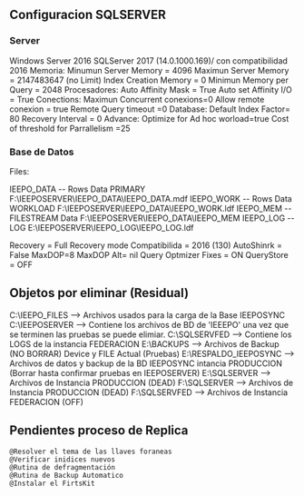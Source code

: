## Configuracion SQLSERVER ##

### Server ##

Windows Server 2016
SQLServer 2017  (14.0.1000.169)/ con compatibilidad  2016 
Memoria:
Minumun Server Memory = 4096
Maximun Server Memory = 2147483647  (no Limit)
Index Creation Memory = 0
Minimun Memory per Query = 2048
Procesadores:
Auto Affinity Mask = True 
Auto set Affinity I/O = True
Conections:
Maximun Concurrent conexions=0
Allow remote conexion = true
Remote Query timeout =0
Database:
Default Index Factor= 80
Recovery Interval = 0
Advance:
Optimize for Ad hoc worload=true
Cost of threshold for Parrallelism =25

### Base de Datos

Files:

IEEPO_DATA   -- Rows Data    PRIMARY     F:\IEEPOSERVER\IEEPO_DATA\IEEPO_DATA.mdf
IEEPO_WORK  -- Rows Data     WORKLOAD    F:\IEEPOSERVER\IEEPO_DATA\IEEPO_WORK.ldf
IEEPO_MEM   -- FILESTREAM Data           F:\IEEPOSERVER\IEEPO_DATA\IEEPO_MEM
IEEPO_LOG   -- LOG                       E:\IEEPOSERVER\IEEPO_LOG\IEEPO_LOG.ldf


Recovery = Full Recovery mode
Compatibilida = 2016 (130)
AutoShinrk  = False
MaxDOP=8 
MaxDOP Alt= nil
Query Optmizer Fixes = ON
QueryStore = OFF



## Objetos por eliminar (Residual)

C:\IEEPO_FILES  --> Archivos usados para la carga de la Base IEEPOSYNC
C:\IEEPOSERVER --> Contiene los archivos de BD de 'IEEEPO' una vez que se terminen las pruebas se puede elimiar.
C:\SQLSERVFED --> Contiene los LOGS de la instancia FEDERACION
E:\BACKUPS --> Archivos de Backup (NO BORRAR) Device y FILE Actual (Pruebas)
E:\RESPALDO_IEEPOSYNC --> Archivos de datos y backup de la BD IEEPOSYNC intancia PRODUCCION (Borrar hasta confirmar pruebas en IEEPOSERVER)
E:\SQLSERVER --> Archivos de Instancia PRODUCCION (DEAD)
F:\SQLSERVER --> Archivos de Instancia PRODUCCION (DEAD)
F:\SQLSERVFED --> Archivos de Instancia FEDERACION (OFF)



## Pendientes proceso de Replica
    @Resolver el tema de las llaves foraneas
    @Verificar inidices nuevos
    @Rutina de defragmentación
    @Rutina de Backup Automatico
    @Instalar el FirtsKit